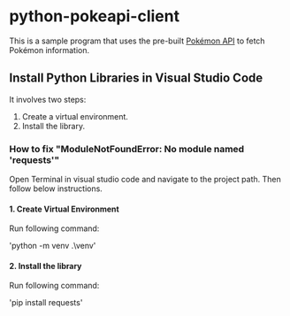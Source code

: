 # python-pokeapi-client
This is a sample program that uses the pre-built [Pokémon API](https://pokeapi.co/) to fetch Pokémon information.

## Install Python Libraries in Visual Studio Code
It involves two steps:  
1. Create a virtual environment.  
2. Install the library.


### How to fix "ModuleNotFoundError: No module named 'requests'"
Open Terminal in visual studio code and navigate to the project path. Then follow below instructions.

#### 1. Create Virtual Environment
Run following command:

'python -m venv .\venv'

#### 2. Install the library
Run following command:

'pip install requests'
